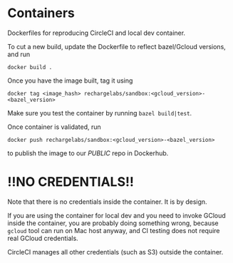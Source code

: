 # Containers

Dockerfiles for reproducing CircleCI and local dev container.

To cut a new build, update the Dockerfile to reflect bazel/Gcloud versions, and run

`docker build .`

Once you have the image built, tag it using

`docker tag <image_hash> rechargelabs/sandbox:<gcloud_version>-<bazel_version>`

Make sure you test the container by running `bazel build|test`.

Once container is validated, run

`docker push rechargelabs/sandbox:<gcloud_version>-<bazel_version>`

to publish the image to our *PUBLIC* repo in Dockerhub.

!!NO CREDENTIALS!!
==================

Note that there is no credentials inside the container. It is by design.

If you are using the container for local dev and you need to invoke GCloud inside the container, you are probably doing something wrong, because `gcloud` tool can run on Mac host anyway, and CI testing does not require real GCloud credentials.

CircleCI manages all other credentials (such as S3) outside the container.